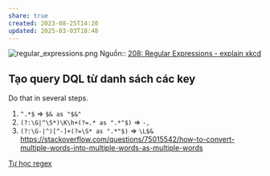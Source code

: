 ```yaml
---
share: true
created: 2023-08-25T14:20
updated: 2025-03-03T18:48
---
```

![regular_expressions.png](../../attachments/regular_expressions.png)
Nguồn:: [208: Regular Expressions - explain xkcd](https://explainxkcd.com/wiki/index.php/208:_Regular_Expressions)
## Tạo query DQL từ danh sách các key
Do that in several steps. 
1) `^.*$` ⇒ `$& as "$&"`
2) `(?:\G|^\S*)\K\h+(?=.* as ".*"$)` ⇒ `-,`
3)  `(?:\G-|^)[^-]+(?=\S* as ".*"$)` ⇒ `\L$&`
https://stackoverflow.com/questions/75015542/how-to-convert-multiple-words-into-multiple-words-as-multiple-words

[Tự học regex](./T%E1%BB%B1%20h%E1%BB%8Dc%20regex.md)